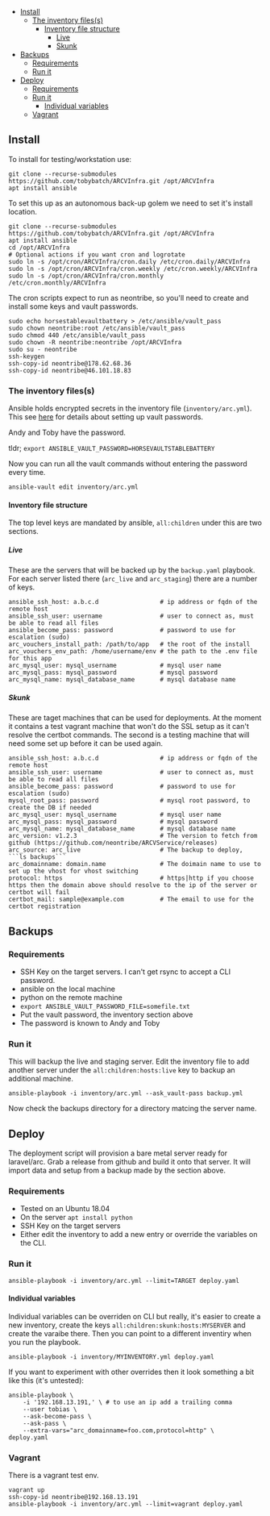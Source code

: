 - [Install](#install)
  * [The inventory files(s)](#the-inventory-files-s-)
    + [Inventory file structure](#inventory-file-structure)
      - [Live](#live)
      - [Skunk](#skunk)
- [Backups](#backups)
  * [Requirements](#requirements)
  * [Run it](#run-it)
- [Deploy](#deploy)
  * [Requirements](#requirements-1)
  * [Run it](#run-it-1)
    + [Individual variables](#individual-variables)
  * [Vagrant](#vagrant)

## Install

To install for testing/workstation use:

    git clone --recurse-submodules https://github.com/tobybatch/ARCVInfra.git /opt/ARCVInfra
    apt install ansible

To set this up as an autonomous back-up golem we need to set it's install location.

    git clone --recurse-submodules https://github.com/tobybatch/ARCVInfra.git /opt/ARCVInfra
    apt install ansible
    cd /opt/ARCVInfra
    # Optional actions if you want cron and logrotate
    sudo ln -s /opt/cron/ARCVInfra/cron.daily /etc/cron.daily/ARCVInfra
    sudo ln -s /opt/cron/ARCVInfra/cron.weekly /etc/cron.weekly/ARCVInfra
    sudo ln -s /opt/cron/ARCVInfra/cron.monthly /etc/cron.monthly/ARCVInfra

The cron scripts expect to run as neontribe, so you'll need to create and install some keys and vault passwords.

    sudo echo horsestablevaultbattery > /etc/ansible/vault_pass
    sudo chown neontribe:root /etc/ansible/vault_pass
    sudo chmod 440 /etc/ansible/vault_pass
    sudo chown -R neontribe:neontribe /opt/ARCVInfra
    sudo su - neontribe
    ssh-keygen
    ssh-copy-id neontribe@178.62.68.36
    ssh-copy-id neontribe@46.101.18.83

### The inventory files(s)

Ansible holds encrypted secrets in the inventory file (```inventory/arc.yml```).  This see [here](https://docs.ansible.com/ansible/latest/user_guide/playbooks_vault.html) for details about setting up vault passwords.

Andy and Toby have the password.

tldr; ```export ANSIBLE_VAULT_PASSWORD=HORSEVAULTSTABLEBATTERY```

Now you can run all the vault commands without entering the password every time.

    ansible-vault edit inventory/arc.yml

#### Inventory file structure

The top level keys are mandated by ansible, ```all:children``` under this are two sections.

##### Live

These are the servers that will be backed up by the ```backup.yaml``` playbook.  For each server listed there (```arc_live``` and ```arc_staging```) there are a number of keys.

    ansible_ssh_host: a.b.c.d                 # ip address or fqdn of the remote host
    ansible_ssh_user: username                # user to connect as, must be able to read all files
    ansible_become_pass: password             # password to use for escalation (sudo)
    arc_vouchers_install_path: /path/to/app   # the root of the install
    arc_vouchers_env_path: /home/username/env # the path to the .env file for this app
    arc_mysql_user: mysql_username            # mysql user name
    arc_mysql_pass: mysql_password            # mysql password
    arc_mysql_name: mysql_database_name       # mysql database name

##### Skunk

These are taget machines that can be used for deployments.  At the moment it contains a test vagrant machine that won't do the SSL setup as it can't resolve the certbot commands.  The second is a testing machine that will need some set up before it can be used again.

    ansible_ssh_host: a.b.c.d                 # ip address or fqdn of the remote host
    ansible_ssh_user: username                # user to connect as, must be able to read all files
    ansible_become_pass: password             # password to use for escalation (sudo)
    mysql_root_pass: password                 # mysql root password, to create the DB if needed
    arc_mysql_user: mysql_username            # mysql user name 
    arc_mysql_pass: mysql_password            # mysql password
    arc_mysql_name: mysql_database_name       # mysql database name
    arc_version: v1.2.3                       # The version to fetch from github (https://github.com/neontribe/ARCVService/releases)
    arc_source: arc_live                      # The backup to deploy, ```ls backups```
    arc_domainname: domain.name               # The doimain name to use to set up the vhost for vhost switching 
    protocol: https                           # https|http if you choose https then the domain above should resolve to the ip of the server or certbot will fail
    certbot_mail: sample@example.com          # The email to use for the certbot registration

## Backups

### Requirements

 * SSH Key on the target servers.  I can't get rsync to accept a CLI password.
 * ansible on the local machine
 * python on the remote machine
 * ```export ANSIBLE_VAULT_PASSWORD_FILE=somefile.txt```
 * Put the vault password, the inventory section above
 * The password is known to Andy and Toby

### Run it

This will backup the live and staging server.  Edit the inventory file to add another server under the ```all:children:hosts:live``` key to backup an additional machine.

    ansible-playbook -i inventory/arc.yml --ask_vault-pass backup.yml

Now check the backups directory for a directory matcing the server name.

## Deploy

The deployment script will provision a bare metal server ready for laravel/arc.  Grab a release from github and build it onto that server.  It will import data and setup from a backup made by the section above.

### Requirements

 * Tested on an Ubuntu 18.04
 * On the server ```apt install python```
 * SSH Key on the target servers
 * Either edit the inventory to add a new entry or override the variables on the CLI.

### Run it

    ansible-playbook -i inventory/arc.yml --limit=TARGET deploy.yaml

#### Individual variables

Individual variables can be overriden on CLI but really, it's easier to create a new inventory, create the keys ```all:children:skunk:hosts:MYSERVER``` and create the varaibe there.  Then you can point to a different inventiry when you run the playbook.

    ansible-playbook -i inventory/MYINVENTORY.yml deploy.yaml

If you want to experiment with other overrides then it look something a bit like this (it's untested):

    ansible-playbook \
        -i '192.168.13.191,' \ # to use an ip add a trailing comma
        --user tobias \
        --ask-become-pass \
        --ask-pass \
        --extra-vars="arc_domainname=foo.com,protocol=http" \
    deploy.yaml

### Vagrant

There is a vagrant test env.

    vagrant up
    ssh-copy-id neontribe@192.168.13.191
    ansible-playbook -i inventory/arc.yml --limit=vagrant deploy.yaml
